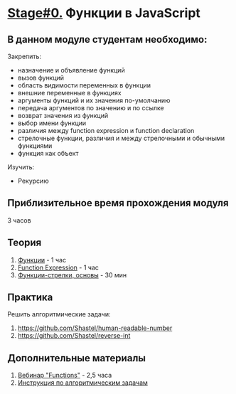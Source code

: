 # [Stage#0.](../../) Функции в JavaScript
## В данном модуле студентам необходимо:
Закрепить:
* назначение и объявление функций
* вызов функций
* область видимости переменных в функции
* внешние переменные в функциях
* аргументы функций и их значения по-умолчанию
* передача аргументов по значению и по ссылке
* возврат значения из функций
* выбор имени функции
* различия между function expression и function declaration
* стрелочные функции, различия и между стрелочными и обычными функциями
* функция как объект

Изучить:
* Рекурсию     

## Приблизительное время прохождения модуля
3 часов

## Теория
 1. [Функции](https://learn.javascript.ru/function-basics) - 1 час
 2. [Function Expression](https://learn.javascript.ru/function-expressions) - 1 час
 3. [Функции-стрелки, основы](https://learn.javascript.ru/arrow-functions-basics) - 30 мин

## Практика
Решить алгоритмические задачи:
 1. https://github.com/Shastel/human-readable-number
 2. https://github.com/Shastel/reverse-int

## Дополнительные материалы
 1. [Вебинар "Functions"](https://www.youtube.com/watch?v=fShrn50Fkhw&list=PLe--kalBDwji8WXKVjhON39X4v_Uj6T_R&index=6) - 2,5 часа
 2. [Инструкция по алгоритмическим задачам](https://github.com/TUstiugov/algorithmic-tasks-hints/blob/main/algorithmic-tasks-hints.md)
